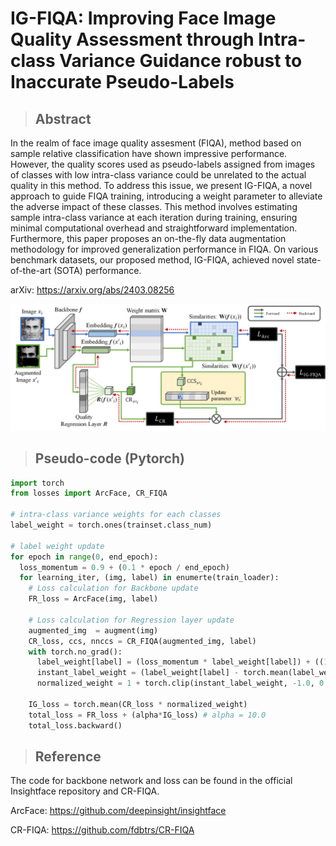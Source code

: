 # IG-FIQA: Improving Face Image Quality Assessment through Intra-class Variance Guidance robust to Inaccurate Pseudo-Labels

>## Abstract
In the realm of face image quality assesment (FIQA), method based on sample relative classification have shown impressive performance. However, the quality scores used as pseudo-labels assigned from images of classes with low intra-class variance could be unrelated to the actual quality in this method. To address this issue, we present IG-FIQA, a novel approach to guide FIQA training, introducing a weight parameter to alleviate the adverse impact of these classes. This method involves estimating sample intra-class variance at each iteration during training, ensuring minimal computational overhead and straightforward implementation. Furthermore, this paper proposes an on-the-fly data augmentation methodology for improved generalization performance in FIQA. On various benchmark datasets, our proposed method, IG-FIQA, achieved novel state-of-the-art (SOTA) performance.

arXiv: https://arxiv.org/abs/2403.08256

<img src="main_figure.png"/>

>## Pseudo-code (Pytorch)

```python
import torch
from losses import ArcFace, CR_FIQA

# intra-class variance weights for each classes
label_weight = torch.ones(trainset.class_num)

# label weight update
for epoch in range(0, end_epoch):
  loss_momentum = 0.9 + (0.1 * epoch / end_epoch)
  for learning_iter, (img, label) in enumerte(train_loader):
    # Loss calculation for Backbone update
    FR_loss = ArcFace(img, label)
  
    # Loss calculation for Regression layer update
    augmented_img  = augment(img)
    CR_loss, ccs, nnccs = CR_FIQA(augmented_img, label)
    with torch.no_grad():
      label_weight[label] = (loss_momentum * label_weight[label]) + ((1 - loss_momentum) * ccs)
      instant_label_weight = (label_weight[label] - torch.mean(label_weight)) / (torch.std(label_weight) + 1e-6)
      normalized_weight = 1 + torch.clip(instant_label_weight, -1.0, 0.0)

    IG_loss = torch.mean(CR_loss * normalized_weight)
    total_loss = FR_loss + (alpha*IG_loss) # alpha = 10.0
    total_loss.backward()
```


>## Reference

The code for backbone network and loss can be found in the official Insightface repository and CR-FIQA.

ArcFace: https://github.com/deepinsight/insightface

CR-FIQA: https://github.com/fdbtrs/CR-FIQA
